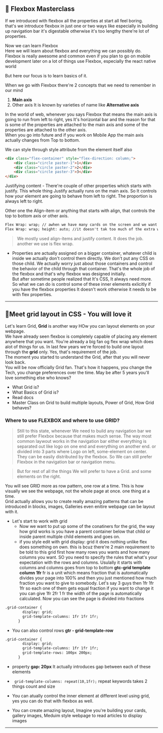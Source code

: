 ## 💪 Flexbox Masterclass

If we introduced with flexbox all the properties at start all feel boring.<br>
that's we introduce flexbox in just one or two ways like especially in building up navigation bar it's digestable otherwise it's too lengthy there're lot of properties.<br>
 
 Now we can learn Flexbox<br>
Here we will learn about flexbox and everything we can possibly do.<br>
Flexbox is really awesome and common even if you plan to go on mobile development later on a lot of things use Flexbox, especially the react native world<br>

But here our focus is to learn basics of it.

When we go with Flexbox there're 2 concepts that we need to remember in our mind
1. **Main axis**<br>
2. Other axis It is known by varieties of name like **Alternative axis**<br>

In the world of web, whenever you says Flexbox that means the main axis is going to run from left to right, yes It's horizontal bar and the reason for that is 
some of the properties are attached to the main axis and some of the properties are attached to the other axis.<br>
When you go into future and if you work on Mobile App the main axis actually changes from Top to bottom.<br>

We can style  through style attribute from the element itself also
```html
<div class="flex-container" style="flex-direction: column;">
    <div class="circle paster-1">1</div>
    <div class="circle paster-2">2</div>
    <div class="circle paster-3">3</div>
</div>
```
Justifying content - There're couple of other properties which starts with justify. This whole thing Justify actually runs on the main axis.
So It controls how your element are going to behave from left to right. The proportion is always left to right.<br>

Other one the Align-item or anything that starts with align, that controls the top to bottom axis or other axis.<br>

```html
Flex Wrap: wrap; // awhen we have many cards on the screen and we want to fit them on one row and on mobile screen automatically moves to next line just one line of css does the job. 
Flex Wrap: wrap; height: auto; //it doesn't tak too much of the extra white space in the container.
```
> We mostly used align-items and justify content. It does the job. another we use is flex wrap.

- Properties are actually assigned on a bigger container, whatever child is inside we actually don't control them directly. We don't put any CSS on those child.
  We actually worry just about those containers and control the behavior of the child through that container. That's the whole job of the flexbox and that's why flexbox was designed initially.<br>
But after sometime people realized that It's CSS, It always need more. So what we can do is control some of these inner elements exlicitly if you have the flexbox properties It doesn't work otherwise it needs to be with flex properties.

  
---


## 📄Meet grid layout in CSS - You will love it

Let's learn Grid, **Grid** is another way HOw you can layout elements on your webpage.<br>
We have already seen flexbox is completely capable of placing any element anywhere that you want. You're already a big fan og flex wrap which does alot of things for us.
In last few years we're forced to build one layout through the **grid** only. Yes, that's requirement of the job.<br>
The moment you started to understand the Grid, after that you will never look back.<br>
You will be now officially Grid fan. That's how it happens, you change the Tech, you change preferences over the time. May be after 5 years you'll love something else who knows?<br>

- What Grid is?
- What Basics of Grid is?
- Read docs
- Master Class on Grid to build multiple layouts, Power of Grid, How Grid behaves?

### Where to use FLEXBOX and where to use GRID?

> Still to this state, whenever We need to build any navigation bar we still prefer Flexbox because that makes much sense. The way most common laywout works in the
 navigation bar either everything is separated out like logo on one end and everything on another end. or divided into 3 parts where Logo on left, some-element on center. They can be easily distributed by the flexbox. So We can still prefer Flexbox in the navigation bar or navigation menu.

> But for rest of all the things We will prefer to have a Grid.
and some elements on the right.

You will see GRID more as row pattern, one row at a time. This is how visually we see the webpage, not the whole page at once. one thing at a time.<br>
Grid actually allows you to create really amazing patterns that can be introduced in blocks, images, Galleries even enitire webpage can be layout with it.<br>

- Let's start to work with grid
   - Now we want to put up some of the conatiners for the grid, the way how grid works is you have a parent container below that child or inside parent
     multiple child elements and goes on.
  - if you style edit with grid display: grid it does nothing unlike flex does something on own. this is bcuz there're 2 main requirement to be told to this grid first
    how many rows you wants and how many columns you want. SO you need to specify the rules that what's your expectation with the rows and columns. Usulally
    it starts with columns and columns goes from top to bottom **gtc-grid template column** **1fr** fr is a unit which means fraction that is automatically divides your page into 100% and then you just mentioned how much fraction you want to give to somebody. Let's say 3 guys then 1fr 1fr 1fr so each one of them gets equal fraction if you want to change it you can give 1fr 2fr 1 fr the width of the page is automatically calculated. Now you can see the page is divided into fractions
```html
.grid-container {
        display: grid;
        grid-template-columns: 1fr 1fr 1fr;
      }
```
   - You can also control rows **gtr - grid-template-row**
```html
.grid-container {
        display: grid;
        grid-template-columns: 1fr 1fr 1fr;
        grid-template-rows: 100px 200px;
      }
```
  - property **gap: 20px** It actually introduces gap between each of these elements
  - ``` grid-template-columns: repeat(10,1fr);``` repeat keywords takes 2 things count and size

  - You can atually control the inner element at different level using grid, yes you can do that with flexbox as well. 
  - You can create amazing layout, Imagine you're building your cards, gallery images, Meduim style webpage to read articles to display images

  
---
